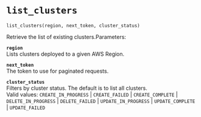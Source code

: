 # `list_clusters`<a name="pc-py-lib-api-cluster-list"></a>

```
list_clusters(region, next_token, cluster_status)
```

Retrieve the list of existing clusters\.Parameters:

**`region`**  
Lists clusters deployed to a given AWS Region\.

**`next_token`**  
The token to use for paginated requests\.

**`cluster_status`**  
Filters by cluster status\. The default is to list all clusters\.  
Valid values: `CREATE_IN_PROGRESS` \| `CREATE_FAILED` \| `CREATE_COMPLETE` \| `DELETE_IN_PROGRESS` \| `DELETE_FAILED` \| `UPDATE_IN_PROGRESS` \| `UPDATE_COMPLETE` \| `UPDATE_FAILED` 